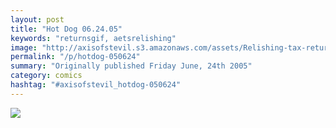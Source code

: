 ```yaml
---
layout: post
title: "Hot Dog 06.24.05"
keywords: "returnsgif, aetsrelishing"
image: "http://axisofstevil.s3.amazonaws.com/assets/Relishing-tax-returns.gif"
permalink: "/p/hotdog-050624"
summary: "Originally published Friday June, 24th 2005"
category: comics
hashtag: "#axisofstevil_hotdog-050624"
---
```


![](http://axisofstevil.s3.amazonaws.com/assets/Relishing-tax-returns.gif)
